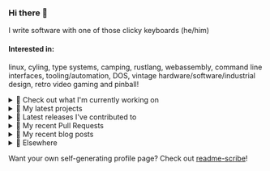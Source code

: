 ### Hi there 👋

I write software with one of those clicky keyboards (he/him)

#### Interested in:
linux, cyling, type systems, camping, rustlang, webassembly, command line interfaces, tooling/automation, DOS, vintage hardware/software/industrial design, retro video gaming and pinball!
<details><summary>👀 Check out what I'm currently working on</summary><br />

- [MetaMask/react-native-aes-crypto-forked](https://github.com/MetaMask/react-native-aes-crypto-forked) -  (2 days ago)
- [MetaMask/metamask-mobile](https://github.com/MetaMask/metamask-mobile) - Mobile web browser providing access to websites that use the Ethereum blockchain (1 week ago)
- [rickycodes/win98config](https://github.com/rickycodes/win98config) -  (2 weeks ago)
- [MetaMask/action-publish-release](https://github.com/MetaMask/action-publish-release) -  (3 weeks ago)
- [MetaMask/controllers](https://github.com/MetaMask/controllers) - Collection of platform-agnostic modules for creating secure data models for cryptocurrency wallets (3 weeks ago)
</details>

<details><summary>🌱 My latest projects</summary><br />

- [rickycodes/win98config](https://github.com/rickycodes/win98config) - 
- [rickycodes/kitties](https://github.com/rickycodes/kitties) - micro site to browse CryptoKitties
- [rickycodes/pve-no-subscription](https://github.com/rickycodes/pve-no-subscription) - Proxmox VE No-Subscription Removal
- [rickycodes/ftse-rs](https://github.com/rickycodes/ftse-rs) - scrape and filter hl.co.uk market summaries
- [rickycodes/card](https://github.com/rickycodes/card) - npx business card built with rust targeting wasm
</details>

<details><summary>🔭 Latest releases I've contributed to</summary><br />

- [MetaMask/contract-metadata](https://github.com/MetaMask/contract-metadata) ([v2.1.0](https://github.com/MetaMask/contract-metadata/releases/tag/v2.1.0), today) - A mapping of ethereum contract addresses to broadly accepted icons for those addresses.
- [MetaMask/metamask-mobile](https://github.com/MetaMask/metamask-mobile) ([v5.11.0](https://github.com/MetaMask/metamask-mobile/releases/tag/v5.11.0), 1 day ago) - Mobile web browser providing access to websites that use the Ethereum blockchain
- [MetaMask/controllers](https://github.com/MetaMask/controllers) ([v34.0.0](https://github.com/MetaMask/controllers/releases/tag/v34.0.0), 2 days ago) - Collection of platform-agnostic modules for creating secure data models for cryptocurrency wallets
- [MetaMask/metamask-extension](https://github.com/MetaMask/metamask-extension) ([v10.22.3](https://github.com/MetaMask/metamask-extension/releases/tag/v10.22.3), 2 days ago) - :globe_with_meridians: :electric_plug: The MetaMask browser extension enables browsing Ethereum blockchain enabled websites
- [MetaMask/snaps-monorepo](https://github.com/MetaMask/snaps-monorepo) ([v0.24.1](https://github.com/MetaMask/snaps-monorepo/releases/tag/v0.24.1), 6 days ago) - Monorepo for Snaps dependencies.
</details>

<details><summary>🔨 My recent Pull Requests</summary><br />

- [Require clean working directory](https://github.com/MetaMask/metamask-mobile/pull/5240) on [MetaMask/metamask-mobile](https://github.com/MetaMask/metamask-mobile) (1 week ago)
- [Feature/slack announce](https://github.com/MetaMask/action-npm-publish/pull/9) on [MetaMask/action-npm-publish](https://github.com/MetaMask/action-npm-publish) (2 weeks ago)
- [Bump actions](https://github.com/MetaMask/controllers/pull/946) on [MetaMask/controllers](https://github.com/MetaMask/controllers) (3 weeks ago)
- [Bump `@actions/core`](https://github.com/MetaMask/action-create-release-pr/pull/102) on [MetaMask/action-create-release-pr](https://github.com/MetaMask/action-create-release-pr) (3 weeks ago)
- [Remove `set-output`](https://github.com/MetaMask/action-publish-release/pull/55) on [MetaMask/action-publish-release](https://github.com/MetaMask/action-publish-release) (3 weeks ago)
</details>

<details><summary>📜 My recent blog posts</summary><br />

- [Publishing my Website to the peer-to-peer Web](//ricky.codes/blog/posts/publishing-to-the-peer-to-peer-web/) (4 years ago)
</details>

<details><summary>🔗 Elsewhere</summary><br />

- Web: https://ricky.codes
- Twitter: https://twitter.com/rickycodes
- Blog: https://ricky.codes/blog
</details>

Want your own self-generating profile page? Check out [readme-scribe](https://github.com/muesli/readme-scribe)!

